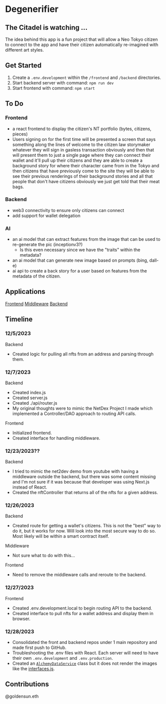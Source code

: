 # Degenerifier

## The Citadel is watching ...

The idea behind this app is a fun project that will allow a Neo Tokyo citizen to connect to the app and have their citizen automatically re-imagined with different art styles.

## Get Started

1. Create a `.env.development` within the `/frontend` and `/backend` directories.
2. Start backend server with command: `npm run dev`
3. Start frontend with command: `npm start`

## To Do

### Frontend

-   a react frontend to display the citizen's NT portfolio (bytes, citizens, pieces)
-   Users signing on for the first time will be presented a screen that says something along the lines of welcome to the citizen law storymaker whatever they will sign in gasless transaction obviously and then that will present them to just a single page where they can connect their wallet and it'll pull up their citizens and they are able to create a background story for where their character came from in the Tokyo and then citizens that have previously come to the site they will be able to see their previous renderings of their background stories and all that people that don't have citizens obviously we just get told that their meat bags.

### Backend

-   web3 connectivity to ensure only citizens can connect
-   add support for wallet delegation

### AI

-   an ai model that can extract features from the image that can be used to re-generate the pic (inceptionv3?)
    -   Is this even necessary since we have the "traits" within the metadata?
-   an ai model that can generate new image based on prompts (bing, dall-e)
-   ai api to create a back story for a user based on features from the metadata of the citizen.

## Applications

[Frontend](./frontend/README.md)
[Middleware](./middleware/README.md)
[Backend](./backend/README.md)

## Timeline

### 12/5/2023

Backend

-   Created logic for pulling all nfts from an address and parsing through them.

### 12/7/2023

Backend

-   Created index.js
-   Created server.js
-   Created ./api/router.js
-   My original thoughts were to mimic the NetDex Project I made which implemented a Controller/DAO approach to routing API calls.

Frontend

-   Initialized frontend.
-   Created interface for handling middleware.

### 12/23/2023??

Backend

-   I tried to mimic the net2dev demo from youtube with having a middleware outside the backend, but there was some content missing and I'm not sure if it was because that developer was using Next.js instead of React.
-   Created the nftController that returns all of the nfts for a given address.

### 12/26/2023

Backend

-   Created route for getting a wallet's citizens. This is not the "best" way to do it, but it works for now. Will look into the most secure way to do so. Most likely will be within a smart contract itself.

Middleware

-   Not sure what to do with this...

Frontend

-   Need to remove the middleware calls and reroute to the backend.

### 12/27/2023

Frontend

-   Created .env.development.local to begin routing API to the backend.
-   Created interface to pull nfts for a wallet address and display them in browser.

### 12/28/2023

-   Consolidated the front and backend repos under 1 main repository and made first push to GitHub.
-   Troubleshooting the .env files with React. Each server will need to have their own `.env.development` and `.env.production`.
-   Created an [`AlchemyDataService`](./frontend/src/services/alchemy.js) class but it does not render the images like the [interfaces.js](./frontend/src/components/interfaces.js).

## Contributions

@goldensun.eth
